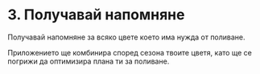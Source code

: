 # 3. Получавай напомняне

Получавай напомняне за всяко цвете което има нужда от поливане.

Приложението ще комбинира според сезона твоите цветя, като ще се погрижи да оптимизира плана ти за поливане.

